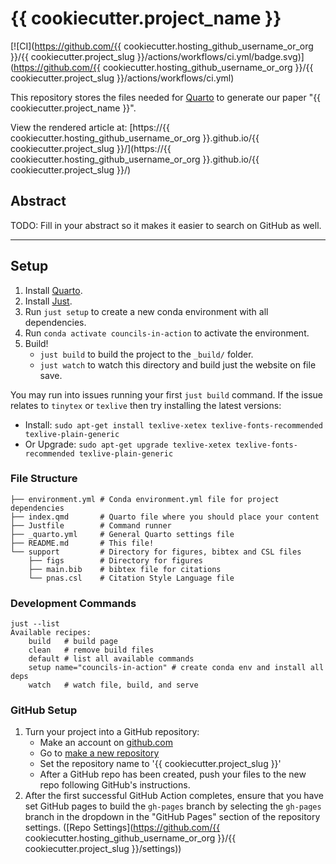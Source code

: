 # {{ cookiecutter.project_name }}

[![CI](https://github.com/{{ cookiecutter.hosting_github_username_or_org }}/{{ cookiecutter.project_slug }}/actions/workflows/ci.yml/badge.svg)](https://github.com/{{ cookiecutter.hosting_github_username_or_org }}/{{ cookiecutter.project_slug }}/actions/workflows/ci.yml)

This repository stores the files needed for [Quarto](https://quarto.org/)
to generate our paper "{{ cookiecutter.project_name }}".

View the rendered article at: [https://{{ cookiecutter.hosting_github_username_or_org }}.github.io/{{ cookiecutter.project_slug }}/](https://{{ cookiecutter.hosting_github_username_or_org }}.github.io/{{ cookiecutter.project_slug }}/)

## Abstract

TODO: Fill in your abstract so it makes it easier to search on GitHub as well.

---

## Setup

1.  Install [Quarto](https://quarto.org/docs/get-started/).
2.  Install [Just](https://github.com/casey/just#packages).
3.  Run `just setup` to create a new conda environment with all dependencies.
4.  Run `conda activate councils-in-action` to activate the environment.
5.  Build!
    - `just build` to build the project to the `_build/` folder.
    - `just watch` to watch this directory and build just the website on file save.

You may run into issues running your first `just build` command. If the issue relates to
`tinytex` or `texlive` then try installing the latest versions:

* Install:
`sudo apt-get install texlive-xetex texlive-fonts-recommended texlive-plain-generic`
* Or Upgrade:
`sudo apt-get upgrade texlive-xetex texlive-fonts-recommended texlive-plain-generic`

### File Structure

```
├── environment.yml # Conda environment.yml file for project dependencies
├── index.qmd       # Quarto file where you should place your content
├── Justfile        # Command runner
├── _quarto.yml     # General Quarto settings file
├── README.md       # This file!
└── support         # Directory for figures, bibtex and CSL files
    ├── figs        # Directory for figures
    ├── main.bib    # bibtex file for citations
    └── pnas.csl    # Citation Style Language file
```

### Development Commands

```
just --list
Available recipes:
    build   # build page
    clean   # remove build files
    default # list all available commands
    setup name="councils-in-action" # create conda env and install all deps
    watch   # watch file, build, and serve
```

### GitHub Setup

1.  Turn your project into a GitHub repository:
    -   Make an account on [github.com](https://github.com)
    -   Go to [make a new repository](https://github.com/new)
    -   Set the repository name to '{{ cookiecutter.project_slug }}'
    -   After a GitHub repo has been created, push your files to
        the new repo following GitHub's instructions.
2.  After the first successful GitHub Action completes,
    ensure that you have set GitHub pages to build the `gh-pages` branch by selecting the
    `gh-pages` branch in the dropdown in the "GitHub Pages" section of the
    repository settings.
    ([Repo Settings](https://github.com/{{ cookiecutter.hosting_github_username_or_org }}/{{ cookiecutter.project_slug }}/settings))

